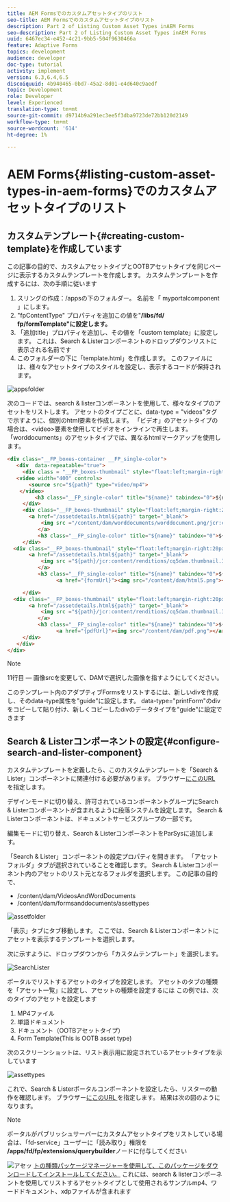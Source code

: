 ```yaml
---
title: AEM Formsでのカスタムアセットタイプのリスト
seo-title: AEM Formsでのカスタムアセットタイプのリスト
description: Part 2 of Listing Custom Asset Types inAEM Forms
seo-description: Part 2 of Listing Custom Asset Types inAEM Forms
uuid: 6467ec34-e452-4c21-9bb5-504f9630466a
feature: Adaptive Forms
topics: development
audience: developer
doc-type: tutorial
activity: implement
version: 6.3,6.4,6.5
discoiquuid: 4b940465-0bd7-45a2-8d01-e4d640c9aedf
topic: Development
role: Developer
level: Experienced
translation-type: tm+mt
source-git-commit: d9714b9a291ec3ee5f3dba9723de72bb120d2149
workflow-type: tm+mt
source-wordcount: '614'
ht-degree: 1%

---
```



# AEM Forms{#listing-custom-asset-types-in-aem-forms}でのカスタムアセットタイプのリスト

## カスタムテンプレート{#creating-custom-template}を作成しています


この記事の目的で、カスタムアセットタイプとOOTBアセットタイプを同じページに表示するカスタムテンプレートを作成します。 カスタムテンプレートを作成するには、次の手順に従います

1. スリングの作成：/appsの下のフォルダー。 名前を「 myportalcomponent 」にします。
1. &quot;fpContentType&quot; プロパティを追加この値を&quot;**/libs/fd/ fp/formTemplate&quot;に設定します。**
1. 「追加title」プロパティを追加し、その値を「custom template」に設定します。 これは、Search &amp; Listerコンポーネントのドロップダウンリストに表示される名前です
1. このフォルダーの下に「template.html」を作成します。 このファイルには、様々なアセットタイプのスタイルを設定し、表示するコードが保持されます。

![appsfolder](assets/appsfolder_.png)

次のコードでは、search &amp; listerコンポーネントを使用して、様々なタイプのアセットをリストします。 アセットのタイプごとに、data-type = &quot;videos&quot;タグで示すように、個別のhtml要素を作成します。 「ビデオ」のアセットタイプの場合は、&lt;video>要素を使用してビデオをインラインで再生します。 「worddocuments」のアセットタイプでは、異なるhtmlマークアップを使用します。

```html
<div class="__FP_boxes-container __FP_single-color">
   <div  data-repeatable="true">
     <div class = "__FP_boxes-thumbnail" style="float:left;margin-right:20px;" data-type = "videos">
   <video width="400" controls>
       <source src="${path}" type="video/mp4">
    </video>
         <h3 class="__FP_single-color" title="${name}" tabindex="0">${name}</h3>
     </div>
     <div class="__FP_boxes-thumbnail" style="float:left;margin-right:20px;" data-type = "worddocuments">
       <a href="/assetdetails.html${path}" target="_blank">
           <img src ="/content/dam/worddocuments/worddocument.png/jcr:content/renditions/cq5dam.thumbnail.319.319.png"/>
          </a>
          <h3 class="__FP_single-color" title="${name}" tabindex="0">${name}</h3>
     </div>
  <div class="__FP_boxes-thumbnail" style="float:left;margin-right:20px;" data-type = "xfaForm">
       <a href="/assetdetails.html${path}" target="_blank">
           <img src ="${path}/jcr:content/renditions/cq5dam.thumbnail.319.319.png"/>
          </a>
          <h3 class="__FP_single-color" title="${name}" tabindex="0">${name}</h3>
                <a href="{formUrl}"><img src="/content/dam/html5.png"></a><p>

     </div>
  <div class="__FP_boxes-thumbnail" style="float:left;margin-right:20px;" data-type = "printForm">
       <a href="/assetdetails.html${path}" target="_blank">
           <img src ="${path}/jcr:content/renditions/cq5dam.thumbnail.319.319.png"/>
          </a>
          <h3 class="__FP_single-color" title="${name}" tabindex="0">${name}</h3>
                <a href="{pdfUrl}"><img src="/content/dam/pdf.png"></a><p>
     </div>
   </div>
</div>
```

>[!NOTE]
>
>11行目 — 画像srcを変更して、DAMで選択した画像を指すようにしてください。
>
>このテンプレート内のアダプティブFormsをリストするには、新しいdivを作成し、そのdata-type属性を&quot;guide&quot;に設定します。 data-type=&quot;printForm&quot;のdivをコピーして貼り付け、新しくコピーしたdivのデータタイプを&quot;guide&quot;に設定できます

## Search &amp; Listerコンポーネントの設定{#configure-search-and-lister-component}

カスタムテンプレートを定義したら、このカスタムテンプレートを「Search &amp; Lister」コンポーネントに関連付ける必要があります。 ブラウザー[にこのURL ](http://localhost:4502/editor.html/content/AemForms/CustomPortal.html)を指定します。

デザインモードに切り替え、許可されているコンポーネントグループにSearch &amp; Listerコンポーネントが含まれるように段落システムを設定します。 Search &amp; Listerコンポーネントは、ドキュメントサービスグループの一部です。

編集モードに切り替え、Search &amp; ListerコンポーネントをParSysに追加します。

「Search &amp; Lister」コンポーネントの設定プロパティを開きます。 「アセットフォルダ」タブが選択されていることを確認します。 Search &amp; Listerコンポーネント内のアセットのリスト元となるフォルダを選択します。 この記事の目的で、

* /content/dam/VideosAndWordDocuments
* /content/dam/formsanddocuments/assettypes

![assetfolder](assets/selectingassetfolders.png)

「表示」タブにタブ移動します。 ここでは、Search &amp; Listerコンポーネントにアセットを表示するテンプレートを選択します。

次に示すように、ドロップダウンから「カスタムテンプレート」を選択します。

![SearchLister](assets/searchandlistercomponent.gif)

ポータルでリストするアセットのタイプを設定します。 アセットのタブの種類を「アセット一覧」に設定し、アセットの種類を設定するには この例では、次のタイプのアセットを設定します

1. MP4ファイル
1. 単語ドキュメント
1. ドキュメント（OOTBアセットタイプ）
1. Form Template(This is OOTB asset type)

次のスクリーンショットは、リスト表示用に設定されているアセットタイプを示しています

![assettypes](assets/assettypes.png)

これで、Search &amp; Listerポータルコンポーネントを設定したら、リスターの動作を確認します。 ブラウザー[にこのURL ](http://localhost:4502/content/AemForms/CustomPortal.html?wcmmode=disabled)を指定します。 結果は次の図のようになります。

>[!NOTE]
>
>ポータルがパブリッシュサーバーにカスタムアセットタイプをリストしている場合は、「fd-service」ユーザーに「読み取り」権限を&#x200B;**/apps/fd/fp/extensions/querybuilder**&#x200B;ノードに付与してください

![アセッ](assets/assettypeslistings.png)
[トの種類パッケージマネージャーを使用して、このパッケージをダウンロードしてインストールしてください。](assets/customassettypekt1.zip) これには、search &amp; listerコンポーネントを使用してリストするアセットタイプとして使用されるサンプルmp4、ワードドキュメント、xdpファイルが含まれます
